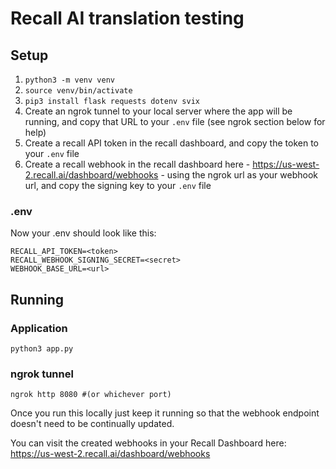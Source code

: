 # Recall AI translation testing

## Setup

1. `python3 -m venv venv`
2. `source venv/bin/activate`
3. `pip3 install flask requests dotenv svix`
4. Create an ngrok tunnel to your local server where the app will be running, and copy that URL to your `.env` file (see ngrok section below for help)
5. Create a recall API token in the recall dashboard, and copy the token to your `.env` file
6. Create a recall webhook in the recall dashboard here - https://us-west-2.recall.ai/dashboard/webhooks - using the ngrok url as your webhook url, and copy the signing key to your `.env` file

### .env

Now your .env should look like this:

```
RECALL_API_TOKEN=<token>
RECALL_WEBHOOK_SIGNING_SECRET=<secret>
WEBHOOK_BASE_URL=<url>
```

## Running

### Application

`python3 app.py`

### ngrok tunnel

`ngrok http 8080 #(or whichever port)`

Once you run this locally just keep it running so that the webhook endpoint doesn't need to be continually updated.

You can visit the created webhooks in your Recall Dashboard here:
https://us-west-2.recall.ai/dashboard/webhooks
